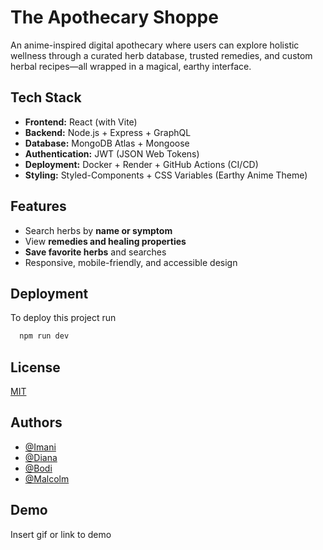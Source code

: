 
# The Apothecary Shoppe

An anime-inspired digital apothecary where users can explore holistic wellness through a curated herb database, trusted remedies, and custom herbal recipes—all wrapped in a magical, earthy interface.


## Tech Stack
- **Frontend:** React (with Vite)
- **Backend:** Node.js + Express + GraphQL
- **Database:** MongoDB Atlas + Mongoose
- **Authentication:** JWT (JSON Web Tokens)
- **Deployment:** Docker + Render + GitHub Actions (CI/CD)
- **Styling:** Styled-Components + CSS Variables (Earthy Anime Theme)

## Features

- Search herbs by **name or symptom**
- View **remedies and healing properties**
- **Save favorite herbs** and searches
- Responsive, mobile-friendly, and accessible design


## Deployment

To deploy this project run

```bash
  npm run dev
```


## License

[MIT](https://choosealicense.com/licenses/mit/)


## Authors

- [@Imani](https://www.github.com/neopoku)
- [@Diana](https://github.com/Bahashem)
- [@Bodi](https://www.github.com/bhaktabodi108)
- [@Malcolm](https://www.github.com/KingRaii)


## Demo

Insert gif or link to demo

